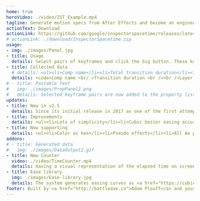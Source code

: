 ```yaml
---
home: true
heroVideo: ./video/IST_Example.mp4
tagline: Generate motion specs from After Effects and become an engineer's best friend
actionText: Download
actionLink: https://github.com/google/inspectorspacetime/releases/latest/download/InspectorSpacetime.zip
# actionLink: ./download/InspectorSpacetime.zip
usage:
- img: ./images/Panel.jpg
- title: Usage
  details: Select pairs of keyframes and click the big button. These keyframe values will be collected within the panel and may be copied out in one of the format versions (Text, Markdown, or JSON).<br /><br />Note- this JSON is not the same as <a href="https://airbnb.io/lottie/#/">Lottie</a> JSON. It is just a verbose look at all the details of the spec data. An engineer might want this or you might want to build your own converter.
- title: Collected data
  # details: <ul><li>Comp name</li><li>Total transition duration</li><li>Layer name</li><ul><li>Property name - Value change</li><li>Duration of keyframe pair</li><li>Cubic bezier easing curve</li><li>Delay time (from the playhead)</li></ul></ul>
  details: <code>Comp name <br/ >Transition duration <br /><br />Layer name <br />- PropertyName&#58 StartValue → EndValue <br />&#160 Duration (in milliseconds) <br />&#160 Easing curve as cubic bezier <br />&#160 Delay (in milliseconds) from the playhead <br /><br />- PropertyName&#58 StartValue → EndValue <br />&#160 Duration (in milliseconds) <br />&#160 ...</code>
# - title: Pastable Text
#   img: ./images/PropPanel2.png
#   details: Selected keyframe pairs are now added to the property list as plain text. Additional keys may be added to the list and the overall duration and delay of each key pair will update <br /><br /><b>Note- Live text is dead</b> as of v2.1, the live text panel has been removed because it was a major pain to get useable data from all those expressions.
updates:
- title: New in v2.5
  details: Since its initial release in 2017 as one of the first attempts at speccing motion, the ways motion designers work with engineering have matured. Inspector Spacetime is now much simpler than previous versions. <br/><br/>The dynamic expressions and spec sidebar are gone and have been replaced with a few different varieties of plain text formatting.  
- title: Improvements
  details: <ul><li>Lots of simplicity</li><li>Cubic bezier easing accuracy</li><li>Markdown formatting of text</li><li>Transparent object notation of the spec</li><li>Removed a bunch of unnecessary stuff</li></ul>
- title: Now supporting
  details: <ul><li>Color as hex</li><li>Pseudo effects</li><li>All Ae properties except paths</li></ul>
addons:
# - title: Generated data
#   img: ./images/DataOutput2.gif
- title: New Counter
  video: ./video/TimeCounter.mp4
  details: Having a visual representation of the elapsed time on screen can often be helpful. Click to a add a new time counter layer at the playhead, and drag the <code>Start</code> and <code>End</code> markers to the beginning of the transition to easily illustrate the global start time.<br /><br />Alternatively, select a set of keyframes and click to automatically place the <code>Start</code> and <code>End</code> markers around the selected keys.
- title: Ease library
  img: ./images/Ease-library.jpg
  details: The system generates easing curves as <a href="https://cubic-bezier.com/#.4,0,.2,1">cubic bezier</a> easing functions. This is a common format, but your team might have developed its own short-hand terminology for these curves. <br/><br/>A <b>Linear</b> curve is a good example of one you might not need numbers for. <br/><br/>To auto-detect reusable curves, click the <code>✱</code> button at the bottom of the panel to open the <code>/config</code> folder. Open the <code>ease-library.json</code> file in a text editor and add new curves in JSON format. <br/><br/> <code>"material standard"&#58 [<br />&#160 0.4,<br />&#160 0,<br />&#160 0.2,<br />&#160 1<br />],</code>
footer: Built by <a href="http://battleaxe.co">Adam Plouff</a> and your friends at <a href="https://wearesumux.appspot.com/">Google motion design</a>
---
```

